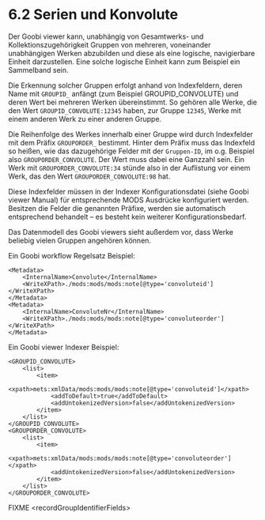 # 6.2 Serien und Konvolute

Der Goobi viewer kann, unabhängig von Gesamtwerks- und Kollektionszugehörigkeit Gruppen von mehreren, voneinander unabhängigen Werken abzubilden und diese als eine logische, navigierbare Einheit darzustellen. Eine solche logische Einheit kann zum Beispiel ein Sammelband sein.

Die Erkennung solcher Gruppen erfolgt anhand von Indexfeldern, deren Name mit `GROUPID_` anfängt \(zum Beispiel GROUPID\_CONVOLUTE\) und deren Wert bei mehreren Werken übereinstimmt. So gehören alle Werke, die den Wert `GROUPID_CONVOLUTE:12345` haben, zur Gruppe `12345`, Werke mit einem anderen Werk zu einer anderen Gruppe.

Die Reihenfolge des Werkes innerhalb einer Gruppe wird durch Indexfelder mit dem Präfix `GROUPORDER_` bestimmt. Hinter dem Präfix muss das Indexfeld so heißen, wie das dazugehörige Felder mit der `Gruppen-ID`, im o.g. Beispiel also `GROUPORDER_CONVOLUTE`. Der Wert muss dabei eine Ganzzahl sein. Ein Werk mit `GROUPORDER_CONVOLUTE:34` stünde also in der Auflistung vor einem Werk, das den Wert `GROUPORDER_CONVOLUTE:98` hat.

Diese Indexfelder müssen in der Indexer Konfigurationsdatei \(siehe Goobi viewer Manual\) für entsprechende MODS Ausdrücke konfiguriert werden. Besitzen die Felder die genannten Präfixe, werden sie automatisch entsprechend behandelt – es besteht kein weiterer Konfigurationsbedarf.

Das Datenmodell des Goobi viewers sieht außerdem vor, dass Werke beliebig vielen Gruppen angehören können.

Ein Goobi workflow Regelsatz Beispiel:

```markup
<Metadata>
    <InternalName>Convolute</InternalName>
    <WriteXPath>./mods:mods/mods:note[@type='convoluteid']</WriteXPath>
</Metadata>
<Metadata>
    <InternalName>ConvoluteNr</InternalName>
    <WriteXPath>./mods:mods/mods:note[@type='convoluteorder']</WriteXPath>
</Metadata>
```

Ein Goobi viewer Indexer Beispiel:

```markup
<GROUPID_CONVOLUTE>
    <list>
        <item>
            <xpath>mets:xmlData/mods:mods/mods:note[@type='convoluteid']</xpath>
            <addToDefault>true</addToDefault>
            <addUntokenizedVersion>false</addUntokenizedVersion>
        </item>
    </list>
</GROUPID_CONVOLUTE>
<GROUPORDER_CONVOLUTE>
    <list>
        <item>
            <xpath>mets:xmlData/mods:mods/mods:note[@type='convoluteorder']</xpath>
            <addUntokenizedVersion>false</addUntokenizedVersion>
        </item>
    </list>
</GROUPORDER_CONVOLUTE>
```

FIXME &lt;recordGroupIdentifierFields&gt;

